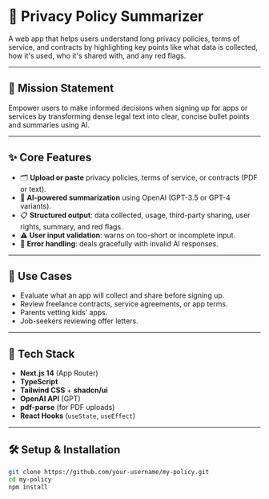 # 🔐 Privacy Policy Summarizer

A web app that helps users understand long privacy policies, terms of service, and contracts by highlighting key points like what data is collected, how it's used, who it's shared with, and any red flags.

---

## 🎯 Mission Statement

Empower users to make informed decisions when signing up for apps or services by transforming dense legal text into clear, concise bullet points and summaries using AI.

---

## ✨ Core Features

- 🗂️ **Upload or paste** privacy policies, terms of service, or contracts (PDF or text).
- 🤖 **AI-powered summarization** using OpenAI (GPT-3.5 or GPT-4 variants).
- 📋 **Structured output**: data collected, usage, third-party sharing, user rights, summary, and red flags.
- ⚠️ **User input validation**: warns on too-short or incomplete input.
- 🚨 **Error handling**: deals gracefully with invalid AI responses.

---

## 💼 Use Cases

- Evaluate what an app will collect and share before signing up.
- Review freelance contracts, service agreements, or app terms.
- Parents vetting kids’ apps.
- Job-seekers reviewing offer letters.

---

## 🧰 Tech Stack

- **Next.js 14** (App Router)
- **TypeScript**
- **Tailwind CSS** + **shadcn/ui**
- **OpenAI API** (GPT)
- **pdf-parse** (for PDF uploads)
- **React Hooks** (`useState`, `useEffect`)

---

## 🛠️ Setup & Installation

```bash
git clone https://github.com/your-username/my-policy.git
cd my-policy
npm install
```
